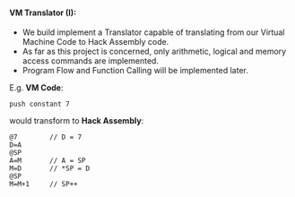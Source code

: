 #### VM Translator (I):
- We build implement a Translator capable of translating from our Virtual Machine Code to Hack Assembly code. 
- As far as this project is concerned, only arithmetic, logical and memory access commands are implemented.
- Program Flow and Function Calling will be implemented later.


E.g.
**VM Code**:
``` vm code
push constant 7

```

would transform to **Hack Assembly**:

``` hack assembly
@7        // D = 7
D=A
@SP
A=M       // A = SP
M=D       // *SP = D
@SP
M=M+1     // SP++

```